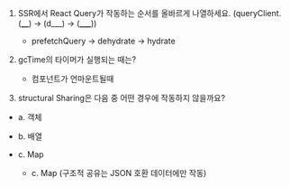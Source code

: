 1.  SSR에서 React Query가 작동하는 순서를 올바르게 나열하세요. (queryClient.(**\_\_**) -> (d\_\_\_) -> (**\_\_\_**))

    - prefetchQuery -> dehydrate -> hydrate

2.  gcTime의 타이머가 실행되는 때는?

    - 컴포넌트가 언마운트될때

3.  structural Sharing은 다음 중 어떤 경우에 작동하지 않을까요?

- a. 객체
- b. 배열
- c. Map

  - c. Map (구조적 공유는 JSON 호환 데이터에만 작동)
